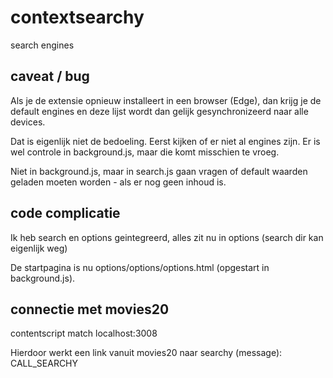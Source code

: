 # contextsearchy

search engines

## caveat / bug
Als je de extensie opnieuw installeert in een browser (Edge), dan krijg je de default engines en deze lijst
wordt dan gelijk gesynchronizeerd naar alle devices.

Dat is eigenlijk niet de bedoeling. Eerst kijken of er niet al engines zijn.
Er is wel controle in background.js, maar die komt misschien te vroeg.

Niet in background.js, maar in search.js gaan vragen of default waarden geladen moeten worden -
als er nog geen inhoud is.

## code complicatie
Ik heb search en options geintegreerd, alles zit nu in options (search dir kan eigenlijk weg)

De startpagina is nu options/options/options.html (opgestart in background.js).

## connectie met movies20
contentscript match localhost:3008

Hierdoor werkt een link vanuit movies20 naar searchy (message): CALL_SEARCHY
